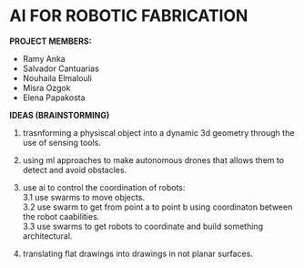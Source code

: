 # **AI FOR ROBOTIC FABRICATION**


**PROJECT MEMBERS:**

- Ramy Anka <br>
- Salvador Cantuarias <br>
- Nouhaila Elmalouli <br>
- Misra Ozgok <br>
- Elena Papakosta <br>

**IDEAS (BRAINSTORMING)**

1. trasnforming a physiscal object into a dynamic 3d geometry through the use of sensing tools.

2. using ml approaches to make autonomous drones that allows them to detect and avoid obstacles.

3. use ai to control the coordination of robots: <br>
    3.1 use swarms to move objects. <br>
    3.2 use swarm to get from point a to point b using coordinaton between the robot caabilities. <br>
    3.3 use swarms to get robots to coordinate and build something architectural. <br>

4. translating flat drawings into drawings in not planar surfaces.